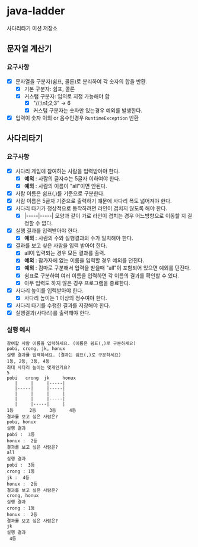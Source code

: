 # java-ladder
사다리타기 미션 저장소

## 문자열 계산기

### 요구사항

- [x] 문자열을 구분자(쉼표, 콜론)로 분리하여 각 숫자의 합을 반환.
    - [x] 기본 구분자: 쉼표, 콜론
    - [x] 커스텀 구분자: 임의로 지정 가능해야 함
        - [x] "//;\n1;2;3" -> 6
        - [x] 커스텀 구분자는 숫자만 있는경우 예외를 발생한다.
- [x] 입력이 숫자 이외 or 음수인경우 `RuntimeException` 반환

## 사다리타기

### 요구사항

- [x] 사다리 게임에 참여하는 사람을 입력받아야 한다.
    - [x] **예외** : 사람의 글자수는 5글자 이하여야 한다.
    - [x] **예외** : 사람의 이름이 "all"이면 안된다.
- [x] 사람 이름은 쉼표(,)를 기준으로 구분한다.
- [x] 사람 이름은 5글자 기준으로 출력하기 떄문에 사다리 폭도 넓어져야 한다.
- [x] 사다리 타기가 정상적으로 동작하려면 라인이 겹치지 않도록 해야 한다.
    - [x] |-----|-----| 모양과 같이 가로 라인이 겹치는 경우 어느방향으로 이동할 지 결정할 수 없다.
- [x] 실행 결과를 입력받아야 한다.
    - [x] **예외** : 사람의 수와 실행결과의 수가 일치해야 한다.
- [x] 결과를 보고 싶은 사람을 입력 받아야 한다.
    - [x] all이 입력되는 경우 모든 결과를 출력.
    - [x] **예외** : 참가자에 없는 이름을 입력할 경우 예외를 던진다.
    - [x] **예외** : 컴마로 구분해서 입력을 받을때 "all"이 포함되어 있으면 예외를 던진다. 
    - [x] 쉼표로 구분하여 여러 이름을 입력하면 각 이름의 결과를 확인할 수 있다.
    - [x] 아무 입력도 하지 않은 경우 프로그램을 종료한다.
- [x] 사다리 높이를 입력받아야 한다.
    - [x] 사다리 높이는 1 이상의 정수여야 한다.
- [x] 사다리 타기를 수행한 결과를 저장해야 한다.
- [x] 실행결과(사다리)를 출력해야 한다.

### 실행 예시

```
참여할 사람 이름을 입력하세요. (이름은 쉼표(,)로 구분하세요)
pobi, crong, jk, honux
실행 결과를 입력하세요. (결과는 쉼표(,)로 구분하세요)
1등, 2등, 3등, 4등
최대 사다리 높이는 몇개인가요?
5
pobi   crong  jk     honux  
   |     |     |-----|
   |-----|     |-----|
   |     |     |     |
   |     |     |-----|
   |     |-----|     |
1등      2등     3등     4등    
결과를 보고 싶은 사람은?
pobi, honux
실행 결과
pobi :  3등
honux :  2등
결과를 보고 싶은 사람은?
all
실행 결과
pobi :  3등
crong : 1등
jk :  4등
honux :  2등
결과를 보고 싶은 사람은?
crong, honux
실행 결과
crong : 1등
honux :  2등
결과를 보고 싶은 사람은?
jk
실행 결과
 4등
```